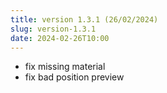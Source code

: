 ```yaml
---
title: version 1.3.1 (26/02/2024)
slug: version-1.3.1
date: 2024-02-26T10:00
---
```


- fix missing material 
- fix bad position preview